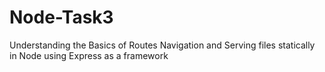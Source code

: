 # Node-Task3
Understanding the Basics of Routes Navigation and Serving files statically in Node using Express as a framework
